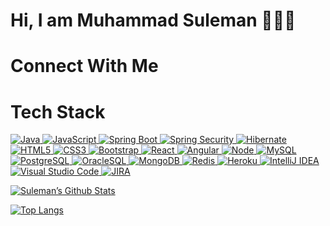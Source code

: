 # Hi, I am Muhammad Suleman 👨🏻‍💻 

# Connect With Me

# Tech Stack

<p align="left">
 <a href="#">
<img alt="Java" src="https://img.shields.io/badge/Java-ED8B00?style=for-the-badge&logo=openjdk&logoColor=white"/>
<img alt="JavaScript" src="https://img.shields.io/badge/JavaScript-F7DF1E?style=for-the-badge&logo=javascript&logoColor=black"/>
<img alt="Spring Boot" src="https://img.shields.io/badge/Spring-6DB33F?style=for-the-badge&logo=spring&logoColor=white"/>
<img alt="Spring Security" src="https://img.shields.io/badge/Spring_Security-6DB33F?style=for-the-badge&logo=Spring-Security&logoColor=white"/>
<img alt="Hibernate" src="https://img.shields.io/badge/Hibernate-59666C?style=for-the-badge&logo=Hibernate&logoColor=white"/>
<img alt="HTML5" src="https://img.shields.io/badge/HTML-239120?style=for-the-badge&logo=html5&logoColor=white"/>
<img alt="CSS3" src="https://img.shields.io/badge/CSS-239120?&style=for-the-badge&logo=css3&logoColor=white"/>
<img alt="Bootstrap" src="https://img.shields.io/badge/Bootstrap-563D7C?style=for-the-badge&logo=bootstrap&logoColor=white"/>
<img alt='React' src="https://img.shields.io/badge/React-20232A?style=for-the-badge&logo=react&logoColor=61DAFB"/>
<img alt='Angular' src="https://img.shields.io/badge/Angular-DD0031?style=for-the-badge&logo=angular&logoColor=white"/>
<img alt="Node" src="https://img.shields.io/badge/Node.js-43853D?style=for-the-badge&logo=node.js&logoColor=white"/>
<img alt='MySQL' src="https://img.shields.io/badge/MySQL-00000F?style=for-the-badge&logo=mysql&logoColor=white"/>   
<img alt='PostgreSQL' src="https://img.shields.io/badge/PostgreSQL-316192?style=for-the-badge&logo=postgresql&logoColor=white"/>
<img alt='OracleSQL' src="https://img.shields.io/badge/OracleSQL-OracleSQL?style=for-the-badge&logo=oracle&color=F80000"/>
<img alt='MongoDB' src="https://img.shields.io/badge/MongoDB-4EA94B?style=for-the-badge&logo=mongodb&logoColor=white"/>
<img alt='Redis' src="https://img.shields.io/badge/redis-%23DD0031.svg?&style=for-the-badge&logo=redis&logoColor=white"/>
<img alt='Heroku' src="https://img.shields.io/badge/Heroku-Heroku?style=for-the-badge&logo=heroku&color=430098"/>
<img alt='IntelliJ IDEA' src="https://img.shields.io/badge/IntelliJ_IDEA-000000.svg?style=for-the-badge&logo=intellij-idea&logoColor=white"/>
<img alt='Visual Studio Code' src="https://img.shields.io/badge/Visual_Studio_Code-0078D4?style=for-the-badge&logo=visual%20studio%20code&logoColor=white"/>
<img alt="JIRA" src="https://img.shields.io/badge/Jira-0052CC?style=for-the-badge&logo=Jira&logoColor=white"/>
 </a>
</p>

[![Suleman’s Github Stats](https://github-readme-stats.vercel.app/api?username=sulemantalpur6)](https://github.com/sulemantalpur6)

[![Top Langs](https://github-readme-stats.vercel.app/api/top-langs/?username=sulemantalpur6&layout=compact)](https://github.com/sulemantalpur6)

